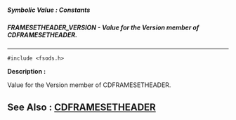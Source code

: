 ##### Symbolic Value : Constants
##### FRAMESETHEADER_VERSION - Value for the Version member of CDFRAMESETHEADER.
---
```
#include <fsods.h>
```
**Description :**

Value for the Version member of CDFRAMESETHEADER.

**See Also :**
[CDFRAMESETHEADER](/reference/Data/CDFRAMESETHEADER)
---

